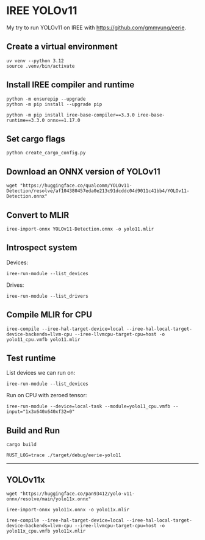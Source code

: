 # IREE YOLOv11

My try to run YOLOv11 on IREE with https://github.com/gmmyung/eerie.

## Create a virtual environment

```
uv venv --python 3.12
source .venv/bin/activate
```

## Install IREE compiler and runtime

```
python -m ensurepip --upgrade
python -m pip install --upgrade pip

python -m pip install iree-base-compiler==3.3.0 iree-base-runtime==3.3.0 onnx==1.17.0
```

## Set cargo flags

```
python create_cargo_config.py
```

## Download an ONNX version of YOLOv11

```
wget "https://huggingface.co/qualcomm/YOLOv11-Detection/resolve/af104380457eda0e213c91dcddc04d9011c41bb4/YOLOv11-Detection.onnx"
```

## Convert to MLIR

```
iree-import-onnx YOLOv11-Detection.onnx -o yolo11.mlir
```

## Introspect system

Devices:

```
iree-run-module --list_devices
```

Drives:

```
iree-run-module --list_drivers
```

## Compile MLIR for CPU

```
iree-compile --iree-hal-target-device=local --iree-hal-local-target-device-backends=llvm-cpu --iree-llvmcpu-target-cpu=host -o yolo11_cpu.vmfb yolo11.mlir
```

## Test runtime

List devices we can run on:

```
iree-run-module --list_devices
```

Run on CPU with zeroed tensor:

```
iree-run-module --device=local-task --module=yolo11_cpu.vmfb --input="1x3x640x640xf32=0"
```

## Build and Run

```
cargo build

RUST_LOG=trace ./target/debug/eerie-yolo11
```


---

## YOLOv11x

```
wget "https://huggingface.co/pan93412/yolo-v11-onnx/resolve/main/yolo11x.onnx"
```

```
iree-import-onnx yolo11x.onnx -o yolo11x.mlir

iree-compile --iree-hal-target-device=local --iree-hal-local-target-device-backends=llvm-cpu --iree-llvmcpu-target-cpu=host -o yolo11x_cpu.vmfb yolo11x.mlir
```
